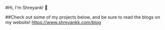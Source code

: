 #Hi, I'm Shreyank! 👾

##Check out some of my projects below, and be sure to read the blogs on my website!
https://www.shreyankk.com/blog

<!--
**Shreyank-K/Shreyank-K** is a ✨ _special_ ✨ repository because its `README.md` (this file) appears on your GitHub profile.

Here are some ideas to get you started:

- 🔭 I’m currently working on ...
- 🌱 I’m currently learning ...
- 👯 I’m looking to collaborate on ...
- 🤔 I’m looking for help with ...
- 💬 Ask me about ...
- 📫 How to reach me: ...
- 😄 Pronouns: ...
- ⚡ Fun fact: ...
-->
